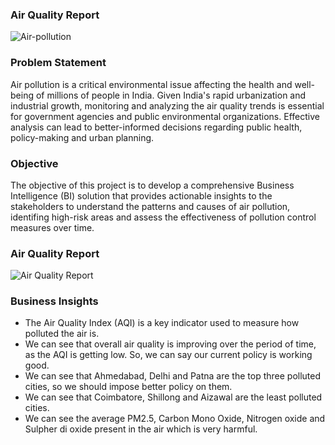 ### Air Quality Report

![Air-pollution](https://github.com/user-attachments/assets/0f7f4366-aeaa-4b17-baa1-3f1315f87469)

### Problem Statement

Air pollution is a critical environmental issue affecting the health and well-being of millions of people in India. Given India's rapid urbanization and industrial growth, monitoring and analyzing the air quality trends is essential for government agencies and public environmental organizations. Effective analysis can lead to better-informed decisions regarding public health, policy-making and urban planning.

### Objective

The objective of this project is to develop a comprehensive Business Intelligence (BI) solution that provides actionable insights to the stakeholders to understand the patterns and causes of air pollution, identifing high-risk areas and assess the effectiveness of pollution control measures over time.

### Air Quality Report

![Air Quality Report](https://github.com/user-attachments/assets/7ce1d865-b84e-44a7-8617-34f1644e0140)

### Business Insights

- The Air Quality Index (AQI) is a key indicator used to measure how polluted the air is.
- We can see that overall air quality is improving over the period of time, as the AQI is getting low. So, we can say our current policy is working good.
- We can see that Ahmedabad, Delhi and Patna are the top three polluted cities, so we should impose better policy on them.
- We can see that Coimbatore, Shillong and Aizawal are the least polluted cities.
- We can see the average PM2.5, Carbon Mono Oxide, Nitrogen oxide and Sulpher di oxide present in the air which is very harmful.
